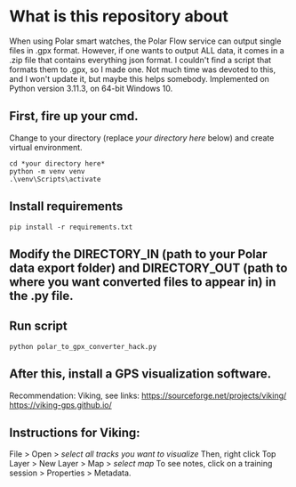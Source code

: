 # What is this repository about
When using Polar smart watches, the Polar Flow service can output single files in .gpx format. However, if one wants to output ALL data, it comes in a .zip file that contains everything json format. I couldn't find a script that formats them to .gpx, so I made one. Not much time was devoted to this, and I won't update it, but maybe this helps somebody.
Implemented on Python version 3.11.3, on 64-bit Windows 10.


## First, fire up your cmd.
Change to your directory (replace *your directory here* below) and create virtual environment.
```
cd *your directory here*
python -m venv venv
.\venv\Scripts\activate
```

## Install requirements
```
pip install -r requirements.txt
```

## Modify the DIRECTORY_IN (path to your Polar data export folder) and DIRECTORY_OUT (path to where you want converted files to appear in) in the .py file.

## Run script
```
python polar_to_gpx_converter_hack.py
```

## After this, install a GPS visualization software.
Recommendation: Viking, see links:
https://sourceforge.net/projects/viking/
https://viking-gps.github.io/

## Instructions for Viking:
File > Open > *select all tracks you want to visualize*
Then, right click Top Layer > New Layer > Map > *select map*
To see notes, click on a training session > Properties > Metadata.
